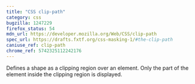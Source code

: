```yaml
---
title: "CSS clip-path"
category: css
bugzilla: 1247229
firefox_status: 54
mdn_url: https://developer.mozilla.org/Web/CSS/clip-path
spec_url: https://drafts.fxtf.org/css-masking-1/#the-clip-path
caniuse_ref: clip-path
chrome_ref: 5742325112242176
---
```


Defines a shape as a clipping region over an element. Only the part of the element inside the clipping region is displayed.
